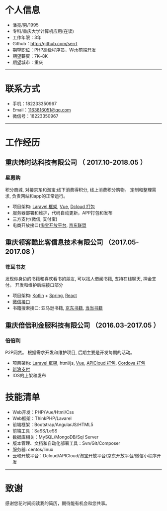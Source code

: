 
# 个人信息

 - 潘亮/男/1995 
 - 专科/重庆大学计算机应用(在读) 
 - 工作年限：3年
 - Github：http://github.com/serrt
 - 期望职位：PHP高级程序员，Web前端开发
 - 期望薪资：7K~8K
 - 期望城市：重庆

---

# 联系方式

- 手机：182233350967
- Email：1163816051@qq.com
- 微信号：18223350967

---
      
# 工作经历

## 重庆炜时达科技有限公司 （ 2017.10-2018.05 ）

### 星惠购 
积分商城, 对接京东和淘宝;线下消费得积分, 线上消费积分购物。
定制和整理需求, 负责网站和app的正常运行。

- 项目架构: [Laravel 框架](https://laravel.com), [Vue](https://cn.vuejs.org), [Dcloud 打包](http://www.dcloud.io)
- 服务器部署和维护，代码自动更新，APP打包和发布
- 三方支付(微信, 支付宝)
- 电商开放接口([淘宝开放平台](http://open.taobao.com), [京东联盟](http://open.jd.com)
  
## 重庆领客酷比客信息技术有限公司 （2017.05-2017.08 ）

### 苍耳书友
发现你身边的书籍和喜欢看书的朋友, 可以找人借阅书籍, 支持在线聊天, 押金支付。
开发和维护后端接口部分

- 项目架构: [Kotlin](http://kotlinlang.org) + [Spring](https://spring.io), [React](https://reactjs.org)
- [微信接口](https://mp.weixin.qq.com/wiki)
- 书籍搜索接口: 亚马逊书籍, [京东书籍](http://jos.jd.com), [当当书籍](http://open.dangdang.com)

## 重庆倍倍利金服科技有限公司 （2016.03-2017.05 ）

### 倍倍利
P2P网贷。
根据需求开发和维护项目, 后期主要是开发每期的活动。

- 项目架构: [Laravel 框架](https://laravel.com), html/js, [Vue](https://cn.vuejs.org), [APICloud 打包](https://www.apicloud.com), [Cordova 打包](http://cordova.apache.org)
- [新浪支付](http://pay.mobile.sina.cn)
- IOS的上架和发布

# 技能清单

- Web开发：PHP/Vue/Html/Css
- Web框架：ThinkPHP/Lavarel
- 前端框架：Bootstrap/AngularJS/HTML5
- 前端工具：SaSS/LeSS
- 数据库相关：MySQL/MongoDB/Sql Server
- 版本管理、文档和自动化部署工具：Svn/Git/Composer
- 服务器: centos/linux
- 云和开放平台：Dcloud/APICloud/淘宝开放平台/京东开放平台/微信小程序开发
      
---

# 致谢
感谢您花时间阅读我的简历，期待能有机会和您共事。
